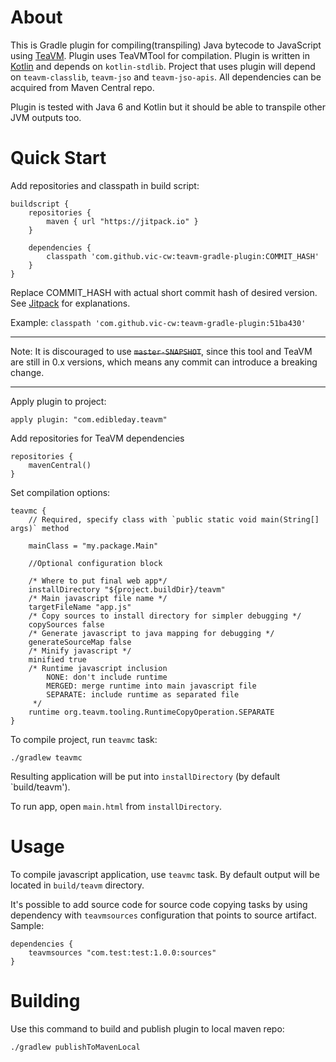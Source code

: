 About
=====

This is Gradle plugin for compiling(transpiling) Java bytecode to JavaScript using [TeaVM](http://teavm.org/). Plugin uses TeaVMTool for compilation. Plugin is written in [Kotlin](http://kotlinlang.org/) and depends on `kotlin-stdlib`. Project that uses plugin will depend on `teavm-classlib`, `teavm-jso` and `teavm-jso-apis`. All dependencies can be acquired from Maven Central repo.

Plugin is tested with Java 6 and Kotlin but it should be able to transpile other JVM outputs too.

Quick Start
===========

Add repositories and classpath in build script:
```
buildscript {
    repositories {
        maven { url "https://jitpack.io" }
    }

    dependencies {
        classpath 'com.github.vic-cw:teavm-gradle-plugin:COMMIT_HASH'
    }
}
```
Replace COMMIT_HASH with actual short commit hash of desired version. See [Jitpack](https://jitpack.io/) for explanations.

Example: `classpath 'com.github.vic-cw:teavm-gradle-plugin:51ba430'`

---
Note: It is discouraged to use <strike>`master-SNAPSHOT`</strike>, since this tool and TeaVM are still in 0.x versions, which means any commit can introduce a breaking change.

---

Apply plugin to project:
```
apply plugin: "com.edibleday.teavm"
```

Add repositories for TeaVM dependencies
```
repositories {
    mavenCentral()
}
```

Set compilation options:
```
teavmc {
    // Required, specify class with `public static void main(String[] args)` method

    mainClass = "my.package.Main"

    //Optional configuration block

    /* Where to put final web app*/
    installDirectory "${project.buildDir}/teavm"
    /* Main javascript file name */
    targetFileName "app.js"
    /* Copy sources to install directory for simpler debugging */
    copySources false
    /* Generate javascript to java mapping for debugging */
    generateSourceMap false
    /* Minify javascript */
    minified true
    /* Runtime javascript inclusion
        NONE: don't include runtime
        MERGED: merge runtime into main javascript file
        SEPARATE: include runtime as separated file
     */
    runtime org.teavm.tooling.RuntimeCopyOperation.SEPARATE
}
```

To compile project, run `teavmc` task:
```
./gradlew teavmc
```

Resulting application will be put into `installDirectory` (by default `build/teavm').

To run app, open `main.html` from `installDirectory`.

Usage
=====

To compile javascript application, use `teavmc` task. By default output will be located in `build/teavm` directory.

It's possible to add source code for source code copying tasks by using dependency with `teavmsources` configuration that points to source artifact. Sample:

```
dependencies {
    teavmsources "com.test:test:1.0.0:sources"
}
```

Building
========

Use this command to build and publish plugin to local maven repo:

```
./gradlew publishToMavenLocal
```
